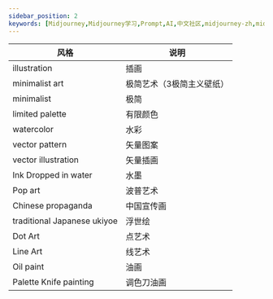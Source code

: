 ```yaml
---
sidebar_position: 2
keywords: [Midjourney,Midjourney学习,Prompt,AI,中文社区,midjourney-zh,midjourney中文教程,prompt,chatgpt-zh,chatgpt,MJ绘画,AI绘画,AI艺术,AI插画,插画,AI,ai,gpt,chatgpt,DALL·E 2,Midjourney,Stable Diffusion,midjourney中文,midjourney入门教程,midjourney中文网,midjourney,midjourney文档,midjourney,midjourney中文指南,midjourney指南,midjourney汉化,midjourney小白教程,midjourney共享账号]
---
```

|风格|说明|
|-|-|
|illustration	|插画|
|minimalist art	|极简艺术（3极简主义壁纸）|
|minimalist|	极简|
|limited palette|	有限颜色|
|watercolor|	水彩|
|vector pattern	|矢量图案|
|vector illustration	|矢量插画|
|Ink Dropped in water	|水墨|
|Pop art	|波普艺术|
|Chinese propaganda	|中国宣传画|
|traditional Japanese ukiyoe|	浮世绘|
|Dot Art	|点艺术|
|Line Art	|线艺术|
|Oil paint	|油画|
|Palette Knife painting	|调色刀油画|